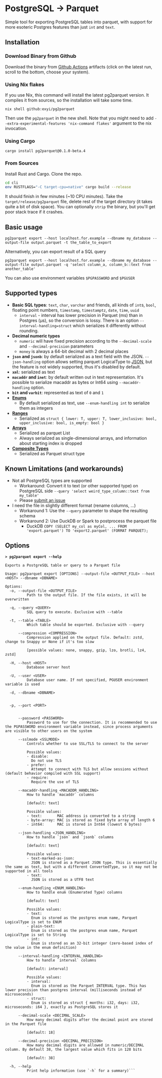 # PostgreSQL -> Parquet

Simple tool for exporting PostgreSQL tables into parquet, with support for more esoteric Postgres features than just `int` and `text`.

## Installation

### Download Binary from Github

Download the binary from [Github Actions](https://github.com/exyi/pg2parquet/actions/workflows/build.yml?query=branch%3Amain) artifacts (click on the latest run, scroll to the bottom, choose your system).

### Using Nix flakes

If you use Nix, this command will install the latest pg2parquet version. It compiles it from sources, so the installation will take some time.

```
nix shell github:exyi/pg2parquet
```

Then use the `pg2parquet` in the new shell. Note that you might need to add `--extra-experimental-features 'nix-command flakes'` argument to the nix invocation.

### Using Cargo

```
cargo install pg2parquet@0.1.0-beta.4
```

### From Sources

Install Rust and Cargo. Clone the repo.

```bash
cd cli
env RUSTFLAGS="-C target-cpu=native" cargo build --release
```

It should finish in few minutes (~10 CPU minutes). Take the `target/release/pg2parquet` file, delete rest of the target directory (it takes quite a bit of disk space). You can optionally `strip` the binary, but you'll get poor stack trace if it crashes.

## Basic usage

```
pg2parquet export --host localhost.for.example --dbname my_database --output-file output.parquet -t the_table_to_export
```

Alternatively, you can export result of a SQL query

```
pg2parquet export --host localhost.for.example --dbname my_database --output-file output.parquet -q 'select column_a, column_b::text from another_table'
```

You can also use environment variables `$PGPASSWORD` and `$PGUSER`

## Supported types

* **Basic SQL types**: `text`, `char`, `varchar` and friends, all kinds of `int`s, `bool`, floating point numbers, `timestamp`, `timestamptz`, `date`, `time`, `uuid`
  * `interval` - interval has lower precision in Parquet (ms) than in Postgres (µs), so the conversion is lossy. There is an option `--interval-handling=struct` which serializes it differently without rounding.
* **Decimal numeric types**
	* `numeric` will have fixed precision according to the `--decimal-scale` and `--decimal-precision` parameters
	* `money` is always a 64-bit decimal with 2 decimal places
* **`json` and `jsonb`**: by default serialized as a text field with the JSON. `--json-handling` option allows setting parquet LogicalType to [JSON](https://github.com/apache/parquet-format/blob/master/LogicalTypes.md#json), but the feature is not widely supported, thus it's disabled by default.
* **`xml`**: serialized as text
* **`macaddr` and `inet`**: by default written out in text representation. It's possible to serialize macaddr as bytes or Int64 using `--macaddr-handling` option.
* **`bit` and `varbit`**: represented as text of `0` and `1`
* **[Enums](https://www.postgresql.org/docs/current/datatype-enum.html)**
	* By default serialized as text, use `--enum-handling int` to serialize them as integers
* **[Ranges](https://www.postgresql.org/docs/current/rangetypes.html)**
	- Serialized as `struct { lower: T, upper: T, lower_inclusive: bool, upper_inclusive: bool, is_empty: bool }`
* **[Arrays](https://www.postgresql.org/docs/current/arrays.html)**
	- Serialized as parquet List
	- Always serialized as single-dimensional arrays, and information about starting index is dropped
* **[Composite Types](https://www.postgresql.org/docs/current/rowtypes.html)**
	- Serialized as Parquet struct type

## Known Limitations (and workarounds)

* Not all PostgreSQL types are supported
	* Workaround: Convert it to text (or other supported type) on PostgreSQL side `--query 'select weird_type_column::text from my_table'`
	* Please [submit an issue](https://github.com/exyi/pg2parquet/issues/new)
* I need the file in slightly different format (rename columns, ...)
	* Workaround 1: Use the `--query` parameter to shape the resulting schema
	* Workaround 2: Use DuckDB or Spark to postprocess the parquet file
		- DuckDB `COPY (SELECT my_col as myCol, ... FROM 'export.parquet') TO 'export2.parquet' (FORMAT PARQUET);`


## Options

**`> pg2parquet export --help`**

```
Exports a PostgreSQL table or query to a Parquet file

Usage: pg2parquet export [OPTIONS] --output-file <OUTPUT_FILE> --host <HOST> --dbname <DBNAME>

Options:
  -o, --output-file <OUTPUT_FILE>
          Path to the output file. If the file exists, it will be overwritten

  -q, --query <QUERY>
          SQL query to execute. Exclusive with --table

  -t, --table <TABLE>
          Which table should be exported. Exclusive with --query

      --compression <COMPRESSION>
          Compression applied on the output file. Default: zstd, change to Snappy or None if it's too slow
          
          [possible values: none, snappy, gzip, lzo, brotli, lz4, zstd]

  -H, --host <HOST>
          Database server host

  -U, --user <USER>
          Database user name. If not specified, PGUSER environment variable is used

  -d, --dbname <DBNAME>
          

  -p, --port <PORT>
          

      --password <PASSWORD>
          Password to use for the connection. It is recommended to use the PGPASSWORD environment variable instead, since process arguments are visible to other users on the system

      --sslmode <SSLMODE>
          Controls whether to use SSL/TLS to connect to the server

          Possible values:
          - disable:
            Do not use TLS
          - prefer:
            Attempt to connect with TLS but allow sessions without (default behavior compiled with SSL support)
          - require:
            Require the use of TLS

      --macaddr-handling <MACADDR_HANDLING>
          How to handle `macaddr` columns
          
          [default: text]

          Possible values:
          - text:       MAC address is converted to a string
          - byte-array: MAC is stored as fixed byte array of length 6
          - int64:      MAC is stored in Int64 (lowest 6 bytes)

      --json-handling <JSON_HANDLING>
          How to handle `json` and `jsonb` columns
          
          [default: text]

          Possible values:
          - text-marked-as-json:
            JSON is stored as a Parquet JSON type. This is essentially the same as text, but with a different ConvertedType, so it may not be supported in all tools
          - text:
            JSON is stored as a UTF8 text

      --enum-handling <ENUM_HANDLING>
          How to handle enum (Enumerated Type) columns
          
          [default: text]

          Possible values:
          - text:
            Enum is stored as the postgres enum name, Parquet LogicalType is set to ENUM
          - plain-text:
            Enum is stored as the postgres enum name, Parquet LogicalType is set to String
          - int:
            Enum is stored as an 32-bit integer (zero-based index of the value in the enum definition)

      --interval-handling <INTERVAL_HANDLING>
          How to handle `interval` columns
          
          [default: interval]

          Possible values:
          - interval:
            Enum is stored as the Parquet INTERVAL type. This has lower precision than postgres interval (milliseconds instead of microseconds)
          - struct:
            Enum is stored as struct { months: i32, days: i32, microseconds: i64 }, exactly as PostgreSQL stores it

      --decimal-scale <DECIMAL_SCALE>
          How many decimal digits after the decimal point are stored in the Parquet file
          
          [default: 18]

      --decimal-precision <DECIMAL_PRECISION>
          How many decimal digits are allowed in numeric/DECIMAL column. By default 38, the largest value which fits in 128 bits
          
          [default: 38]

  -h, --help
          Print help information (use `-h` for a summary)```
